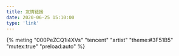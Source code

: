 ```yaml
---
title: 友情链接
date: 2020-06-25 15:10:00
type: 'link'
---
```


{% meting "000PeZCQ1i4XVs" "tencent" "artist" "theme:#3F51B5" "mutex:true" "preload:auto" %}